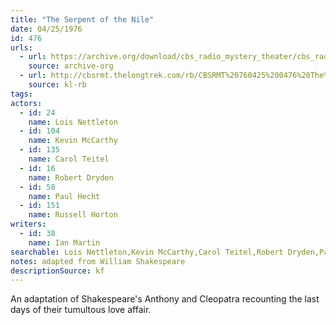 ```yaml
---
title: "The Serpent of the Nile"
date: 04/25/1976
id: 476
urls: 
  - url: https://archive.org/download/cbs_radio_mystery_theater/cbs_radio_mystery_theater-0451-0500.zip/cbs_radio_mystery_theater-0451-0500%2Fcbsrmt_0476_serpent_of_the_nile.mp3
    source: archive-org
  - url: http://cbsrmt.thelongtrek.com/rb/CBSRMT%20760425%200476%20The%20Serpent%20of%20the%20Nile_wuwm.mp3
    source: kl-rb
tags: 
actors:  
  - id: 24
    name: Lois Nettleton  
  - id: 104
    name: Kevin McCarthy  
  - id: 135
    name: Carol Teitel  
  - id: 16
    name: Robert Dryden  
  - id: 58
    name: Paul Hecht  
  - id: 151
    name: Russell Horton
writers:  
  - id: 38
    name: Ian Martin
searchable: Lois Nettleton,Kevin McCarthy,Carol Teitel,Robert Dryden,Paul Hecht,Russell Horton Ian Martin
notes: adapted from William Shakespeare
descriptionSource: kf
---
```

An adaptation of Shakespeare's Anthony and Cleopatra recounting the last days of their tumultous love affair.